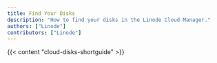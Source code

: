 ```yaml
---
title: Find Your Disks
description: "How to find your disks in the Linode Cloud Manager."
authors: ["Linode"]
contributors: ["Linode"]
---
```


{{< content "cloud-disks-shortguide" >}}
